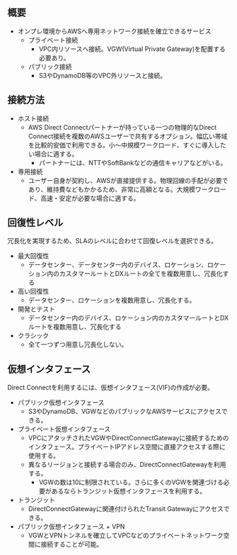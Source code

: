 ## 概要
- オンプレ環境からAWSへ専用ネットワーク接続を確立できるサービス
    - プライベート接続
        - VPC内リソースへ接続。VGW(Virtual Private Gateway)を配置する必要あり。
    - パブリック接続
        - S3やDynamoDB等のVPC外リソースと接続。

## 接続方法
- ホスト接続
    - AWS Direct Connectパートナーが持っている一つの物理的なDirect Connect接続を複数のAWSユーザーで共有するオプション。幅広い帯域を比較的安価で利用できる。小～中規模ワークロード、すぐに導入したい場合に適する。
        - パートナーには、NTTやSoftBankなどの通信キャリアなどがいる。
- 専用接続
    - ユーザー自身が契約し、AWSが直接提供する。物理回線の手配が必要であり、維持費などもかかるため、非常に高額となる。大規模ワークロード、高速・安定が必要な場合に適する。

## 回復性レベル
冗長化を実現するため、SLAのレベルに合わせて回復レベルを選択できる。
- 最大回復性
    - データセンター、データセンター内のデバイス、ロケーション、ロケーション内のカスタマールートとDXルートの全てを複数用意し、冗長化する
- 高い回復性
    - データセンター、ロケーションを複数用意し、冗長化する。
- 開発とテスト
    - データセンター内のデバイス、ロケーション内のカスタマールートとDXルートを複数用意し、冗長化する
- クラシック
    - 全て一つずつ用意し冗長化しない。

## 仮想インタフェース
Direct Connectを利用するには、仮想インタフェース(VIF)の作成が必要。
- パブリック仮想インタフェース
    - S3やDynamoDB、VGWなどのパブリックなAWSサービスにアクセスできる。
- プライベート仮想インタフェース
    - VPCにアタッチされたVGWやDirectConnectGatewayに接続するためのインタフェース。プライベートIPアドレス空間に直接アクセスする際に使用する。
    - 異なるリージョンと接続する場合のみ、DirectConnectGatewayを利用する。
        - VGWの数は10に制限されている。さらに多くのVGWを関連づける必要があるならトランジット仮想インタフェースを利用する。
- トランジット
    - DirectConnectGatewayに関連付けられたTransit Gatewayにアクセスできる。
- パブリック仮想インタフェース + VPN
	- VGWとVPNトンネルを確立してVPCなどのプライベートネットワーク空間に接続することが可能。